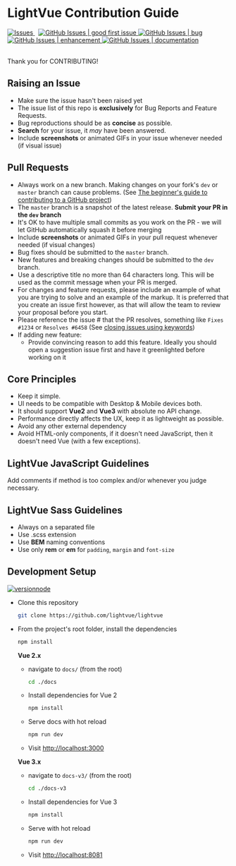 # LightVue Contribution Guide

  <a href="https://github.com/lightvue/lightvue/issues">
    <img alt="Issues" src="https://img.shields.io/github/issues/lightvue/lightvue?color=0088ff" />
  </a> &nbsp;
  
  <a href="https://github.com/lightvue/lightvue/labels/good%20first%20issue">
   <img alt="GitHub Issues | good first issue" src="https://img.shields.io/github/issues/lightvue/lightvue/good%20first%20issue?color=7679fc" />
  </a>
  
  <a href="https://github.com/lightvue/lightvue/labels/bug">
   <img alt="GitHub Issues | bug" src="https://img.shields.io/github/issues/lightvue/lightvue/bug?color=88271f" />
  </a>
  
  <a href="https://github.com/lightvue/lightvue/labels/enhancement">
   <img alt="GitHub Issues | enhancement" src="https://img.shields.io/github/issues/lightvue/lightvue/enhancement?color=8ed8af" />
  </a>
  
  <a href="https://github.com/lightvue/lightvue/labels/documentation">
   <img alt="GitHub Issues | documentation" src="https://img.shields.io/github/issues/lightvue/lightvue/documentation?color=2aa3db" />
  </a>
  
  <br/>
  <br/>
  
  Thank you for CONTRIBUTING!

## Raising an Issue

- Make sure the issue hasn't been raised yet
- The issue list of this repo is **exclusively** for Bug Reports and Feature Requests.
- Bug reproductions should be as **concise** as possible.
- **Search** for your issue, it _may_ have been answered.
- Include **screenshots** or animated GIFs in your issue whenever needed (if visual issue)

## Pull Requests

- Always work on a new branch. Making changes on your fork's `dev` or `master` branch can cause problems. (See [The beginner's guide to contributing to a GitHub project](https://akrabat.com/the-beginners-guide-to-contributing-to-a-github-project/))
- The `master` branch is a snapshot of the latest release. **Submit your PR in the `dev` branch**
- It's OK to have multiple small commits as you work on the PR - we will let GitHub automatically squash it before merging
- Include **screenshots** or animated GIFs in your pull request whenever needed (if visual changes)
- Bug fixes should be submitted to the `master` branch.
- New features and breaking changes should be submitted to the `dev` branch.
- Use a descriptive title no more than 64 characters long. This will be used as the commit message when your PR is merged.
- For changes and feature requests, please include an example of what you are trying to solve and an example of the markup. It is preferred that you create an issue first however, as that will allow the team to review your proposal before you start.
- Please reference the issue # that the PR resolves, something like `Fixes #1234` or `Resolves #6458` (See [closing issues using keywords](https://help.github.com/articles/closing-issues-using-keywords/))
- If adding new feature:
  - Provide convincing reason to add this feature. Ideally you should open a suggestion issue first and have it greenlighted before working on it

## Core Principles

- Keep it simple.
- UI needs to be compatible with Desktop & Mobile devices both.
- It should support **Vue2** and **Vue3** with absolute no API change.
- Performance directly affects the UX, keep it as lightweight as possible.
- Avoid any other external dependency
- Avoid HTML-only components, if it doesn't need JavaScript, then it doesn't need Vue (with a few exceptions).

## LightVue JavaScript Guidelines

Add comments if method is too complex and/or whenever you judge necessary.

## LightVue Sass Guidelines

- Always on a separated file
- Use .scss extension
- Use **BEM** naming conventions
- Use only **rem** or **em** for `padding`, `margin` and `font-size`

## Development Setup

[![versionnode](https://img.shields.io/badge/nodejs->=6%20and%20<=_14-006cb8.svg?logo=node.js&color=3e863d)](http://nodejs.org/)

- Clone this repository

  ```bash
  git clone https://github.com/lightvue/lightvue
  ```

- From the project's root folder, install the dependencies

  ```bash
  npm install
  ```

  **Vue 2.x**

  - navigate to `docs/` (from the root)

    ```bash
    cd ./docs
    ```

  - Install dependencies for Vue 2

    ```bash
    npm install
    ```

  - Serve docs with hot reload

    ```bash
    npm run dev
    ```

  - Visit <http://localhost:3000>

  **Vue 3.x**

  - navigate to `docs-v3/` (from the root)

    ```bash
    cd ./docs-v3
    ```

  - Install dependencies for Vue 3

    ```bash
    npm install
    ```

  - Serve with hot reload

    ```bash
    npm run dev
    ```

  - Visit <http://localhost:8081>
